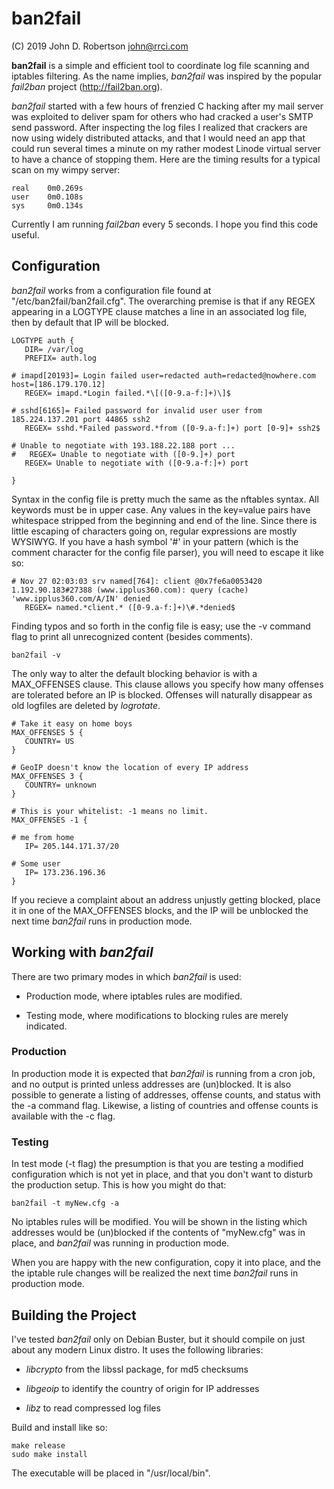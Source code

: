 # ban2fail

(C) 2019 John D. Robertson <john@rrci.com>

**ban2fail** is a simple and efficient tool to coordinate log file scanning and
iptables filtering. As the name implies, *ban2fail* was inspired by the popular
*fail2ban* project (http://fail2ban.org).

*ban2fail* started with a few hours of frenzied C hacking after my mail server
was exploited to deliver spam for others who had cracked a user's SMTP send
password. After inspecting the log files I realized that crackers are now using
widely distributed attacks, and that I would need an app that could run several
times a minute on my rather modest Linode virtual server to have a chance of
stopping them. Here are the timing results for a typical scan on my wimpy server:

```
real    0m0.269s
user    0m0.108s
sys     0m0.134s
```

Currently I am running *fail2ban* every 5 seconds. I hope you find this code useful.

## Configuration

*ban2fail* works from a configuration file found at
"/etc/ban2fail/ban2fail.cfg".  The overarching premise is that if any REGEX
appearing in a LOGTYPE clause matches a line in an associated log file, then by
default that IP will be blocked.


```
LOGTYPE auth {
   DIR= /var/log
   PREFIX= auth.log

# imapd[20193]= Login failed user=redacted auth=redacted@nowhere.com host=[186.179.170.12]
   REGEX= imapd.*Login failed.*\[([0-9.a-f:]+)\]$

# sshd[6165]= Failed password for invalid user user from 185.224.137.201 port 44865 ssh2
   REGEX= sshd.*Failed password.*from ([0-9.a-f:]+) port [0-9]+ ssh2$

# Unable to negotiate with 193.188.22.188 port ...
#   REGEX= Unable to negotiate with ([0-9.]+) port
   REGEX= Unable to negotiate with ([0-9.a-f:]+) port

}
```


Syntax in the config file is pretty much the same as the nftables syntax. All
keywords must be in upper case.  Any values in the key=value pairs have
whitespace stripped from the beginning and end of the line. Since there is
little escaping of characters going on, regular expressions are mostly WYSIWYG.
If you have a hash symbol '#' in your pattern (which is the comment character
for the config file parser), you will need to escape it like so:

```
# Nov 27 02:03:03 srv named[764]: client @0x7fe6a0053420 1.192.90.183#27388 (www.ipplus360.com): query (cache) 'www.ipplus360.com/A/IN' denied
   REGEX= named.*client.* ([0-9.a-f:]+)\#.*denied$
```

Finding typos and so forth in the config file is easy; use the -v command flag
to print all unrecognized content (besides comments).

`ban2fail -v`

The only way to alter the default blocking behavior is with a MAX\_OFFENSES
clause. This clause allows you specify how many offenses are tolerated before an
IP is blocked. Offenses will naturally disappear as old logfiles are deleted by
*logrotate*.

```
# Take it easy on home boys
MAX_OFFENSES 5 {
   COUNTRY= US
}

# GeoIP doesn't know the location of every IP address
MAX_OFFENSES 3 {
   COUNTRY= unknown
}

# This is your whitelist: -1 means no limit.
MAX_OFFENSES -1 {

# me from home
   IP= 205.144.171.37/20

# Some user
   IP= 173.236.196.36
}
```

If you recieve a complaint about an address unjustly getting blocked, place it
in one of the MAX\_OFFENSES blocks, and the IP will be unblocked the next time
*ban2fail* runs in production mode.

## Working with *ban2fail*

There are two primary modes in which *ban2fail* is used:

* Production mode, where iptables rules are modified.

* Testing mode, where modifications to blocking rules are merely indicated.

### Production

In production mode it is expected that *ban2fail* is running from a cron job,
and no output is printed unless addresses are (un)blocked. It is also possible
to generate a listing of addresses, offense counts, and status with the -a
command flag. Likewise, a listing of countries and offense counts is available
with the -c flag.

### Testing

In test mode (-t flag) the presumption is that you are testing a modified
configuration which is not yet in place, and that you don't want to disturb the
production setup. This is how you might do that:

`ban2fail -t myNew.cfg -a`

No iptables rules will be modified. You will be shown in the listing which
addresses would be (un)blocked if the contents of "myNew.cfg" was in place, and
*ban2fail* was running in production mode.

When you are happy with the new configuration, copy it into place, and the the
iptable rule changes will be realized the next time *ban2fail* runs in
production mode.

## Building the Project

I've tested *ban2fail* only on Debian Buster, but it should compile on just
about any modern Linux distro. It uses the following libraries:

+ *libcrypto* from the libssl package, for md5 checksums

+ *libgeoip* to identify the country of origin for IP addresses

+ *libz* to read compressed log files

Build and install like so:

```
make release
sudo make install
```

The executable will be placed in "/usr/local/bin".

